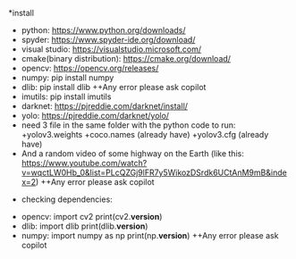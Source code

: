*install 
 - python: https://www.python.org/downloads/
 - spyder: https://www.spyder-ide.org/download/
 - visual studio: https://visualstudio.microsoft.com/
 - cmake(binary distribution): https://cmake.org/download/
 - opencv: https://opencv.org/releases/
 - numpy: pip install numpy
 - dlib: pip install dlib
++Any error please ask copilot
 - imutils: pip install imutils
 - darknet: https://pjreddie.com/darknet/install/
 - yolo: https://pjreddie.com/darknet/yolo/
 - need 3 file in the same folder with the python code to run:
    +yolov3.weights
    +coco.names (already have)
    +yolov3.cfg (already have)
 - And a random video of some highway on the Earth (like this: https://www.youtube.com/watch?v=wqctLW0Hb_0&list=PLcQZGj9lFR7y5WikozDSrdk6UCtAnM9mB&index=2)
 ++Any error please ask copilot
 * checking dependencies:
- opencv: import cv2
         print(cv2.__version__)
- dlib: import dlib
       print(dlib.__version__)
- numpy: import numpy as np
        print(np.__version__)
++Any error please ask copilot


